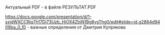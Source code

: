 Актуальный PDF - в файле РЕЗУЛЬТАТ.PDF  
  
https://docs.google.com/presentation/d/1-sxjdWXCCRiq7h17Di73Uzb_HiOX4ZbjN1Bg8ysThg0/edit#slide=id.g2864d9409ba_0_10 - важные определения от Дмитрия Купрякова

